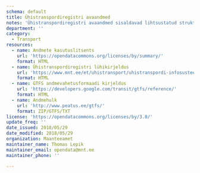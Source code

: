 ```yaml
---
schema: default
title: Ühistranspordiregistri avaandmed
notes: 'Ühistranspordiregistri avaandmed sisaldavad lihtsustatud struktuuri andmekoosseisuga väljavõtet Riiklikku Ühistranspordiregistrisse kantud andmetest, mis hõlmavad siseriiklikult käigus olevate ühistranspordiliinide kirjeldusi, sõidugraafikuid ja peatuste asukohtasid.'
department: ''
category:
  - Transport
resources:
  - name: Andmete kasutuslitsents
    url: 'https://opendatacommons.org/licenses/by/summary/'
    format: HTML
  - name: Ühistranspordiregistri lühikirjeldus
    url: 'https://www.mnt.ee/et/uhistransport/uhistranspordi-infosusteem'
    format: HTML
  - name: GTFS andmevahetusformaadi kirjeldus
    url: 'https://developers.google.com/transit/gtfs/reference/'
    format: HTML
  - name: Andmehulk
    url: 'http://www.peatus.ee/gtfs/'
    format: ZIP/GTFS/TXT
license: 'https://opendatacommons.org/licenses/by/3.0/'
update_freq: ''
date_issued: 2018/05/29
date_modified: 2018/05/29
organization: Maanteeamet
maintainer_name: Thomas Lepik
maintainer_email: opendata@mnt.ee
maintainer_phone: ''

---
```

